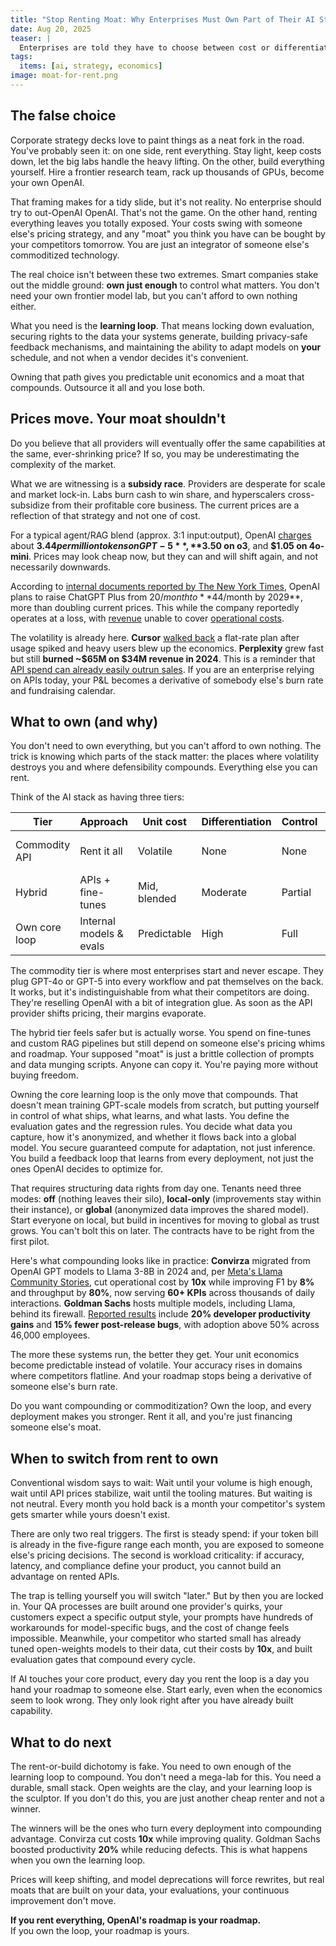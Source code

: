 ```yaml
---
title: "Stop Renting Moat: Why Enterprises Must Own Part of Their AI Stack"
date: Aug 20, 2025
teaser: |
  Enterprises are told they have to choose between cost or differentiation. But that's a false choice. If you outsource all AI, your costs stay volatile and your upside is capped. The winners will own enough of the stack to control both unit cost and quality.
tags:
  items: [ai, strategy, economics]
image: moat-for-rent.png
---
```


## The false choice

Corporate strategy decks love to paint things as a neat fork in the road. You've probably seen it: on one side, rent everything. Stay light, keep costs down, let the big labs handle the heavy lifting. On the other, build everything yourself. Hire a frontier research team, rack up thousands of GPUs, become your own OpenAI.

That framing makes for a tidy slide, but it's not reality. No enterprise should try to out-OpenAI OpenAI. That's not the game. On the other hand, renting everything leaves you totally exposed. Your costs swing with someone else's pricing strategy, and any "moat" you think you have can be bought by your competitors tomorrow. You are just an integrator of someone else's commoditized technology.

The real choice isn't between these two extremes. Smart companies stake out the middle ground: **own just enough** to control what matters. You don't need your own frontier model lab, but you can't afford to own nothing either.

What you need is the **learning loop**. That means locking down evaluation, securing rights to the data your systems generate, building privacy-safe feedback mechanisms, and maintaining the ability to adapt models on **your** schedule, and not when a vendor decides it's convenient.

Owning that path gives you predictable unit economics and a moat that compounds. Outsource it all and you lose both.

## Prices move. Your moat shouldn't

Do you believe that all providers will eventually offer the same capabilities at the same, ever-shrinking price? If so, you may be underestimating the complexity of the market.

What we are witnessing is a **subsidy race**. Providers are desperate for scale and market lock-in. Labs burn cash to win share, and hyperscalers cross-subsidize from their profitable core business. The current prices are a reflection of that strategy and not one of cost.

For a typical agent/RAG blend (approx. 3:1 input:output), OpenAI [charges](https://platform.openai.com/docs/pricing) about **$3.44 per million tokens on GPT-5**, **$3.50 on o3**, and **$1.05 on 4o-mini**. Prices may look cheap now, but they can and will shift again, and not necessarily downwards.

According to [internal documents reported by The New York Times](https://techcrunch.com/2024/09/27/openai-might-raise-the-price-of-chatgpt-to-22-by-2025-44-by-2029/), OpenAI plans to raise ChatGPT Plus from $20/month to **$44/month by 2029**, more than doubling current prices. This while the company reportedly operates at a loss, with [revenue](https://www.reuters.com/business/openai-hits-12-billion-annualized-revenue-information-reports-2025-07-31/) unable to cover [operational costs](https://www.investing.com/news/stock-market-news/openai-hits-12-bln-in-annualized-revenue-sees-higher-costs-the-information-4161634).

The volatility is already here. **Cursor** [walked back](https://cursor.com/blog/june-2025-pricing) a flat-rate plan after usage spiked and heavy users blew up the economics. **Perplexity** grew fast but still **burned ~$65M on $34M revenue in 2024**. This is a reminder that [API spend can already easily outrun sales](https://www.theinformation.com/articles/google-challenger-perplexity-growth-comes-high-cost). If you are an enterprise relying on APIs today, your P&L becomes a derivative of somebody else's burn rate and fundraising calendar.

## What to own (and why)

You don't need to own everything, but you can't afford to own nothing. The trick is knowing which parts of the stack matter: the places where volatility destroys you and where defensibility compounds. Everything else you can rent.

Think of the AI stack as having three tiers:

| Tier          | Approach                | Unit cost    | Differentiation | Control | Example               |
| ------------- | ----------------------- | ------------ | --------------- | ------- | --------------------- |
| Commodity API | Rent it all             | Volatile     | None            | None    | Basic agentic chatbot |
| Hybrid        | APIs + fine-tunes       | Mid, blended | Moderate        | Partial | RAG with custom data  |
| Own core loop | Internal models & evals | Predictable  | High            | Full    | Convirza, GS Platform |

The commodity tier is where most enterprises start and never escape. They plug GPT-4o or GPT-5 into every workflow and pat themselves on the back. It works, but it's indistinguishable from what their competitors are doing. They're reselling OpenAI with a bit of integration glue. As soon as the API provider shifts pricing, their margins evaporate.

The hybrid tier feels safer but is actually worse. You spend on fine-tunes and custom RAG pipelines but still depend on someone else's pricing whims and roadmap. Your supposed "moat" is just a brittle collection of prompts and data munging scripts. Anyone can copy it. You're paying more without buying freedom.

Owning the core learning loop is the only move that compounds. That doesn't mean training GPT-scale models from scratch, but putting yourself in control of what ships, what learns, and what lasts. You define the evaluation gates and the regression rules. You decide what data you capture, how it's anonymized, and whether it flows back into a global model. You secure guaranteed compute for adaptation, not just inference. You build a feedback loop that learns from every deployment, not just the ones OpenAI decides to optimize for.

That requires structuring data rights from day one. Tenants need three modes: **off** (nothing leaves their silo), **local-only** (improvements stay within their instance), or **global** (anonymized data improves the shared model). Start everyone on local, but build in incentives for moving to global as trust grows. You can't bolt this on later. The contracts have to be right from the first pilot.

Here's what compounding looks like in practice: **Convirza** migrated from OpenAI GPT models to Llama 3-8B in 2024 and, per [Meta's Llama Community Stories](https://www.llama.com/community-stories/), cut operational cost by **10x** while improving F1 by **8%** and throughput by **80%**, now serving **60+ KPIs** across thousands of daily interactions. **Goldman Sachs** hosts multiple models, including Llama, behind its firewall. [Reported results](https://nanonets.com/blog/goldman-sachs-ai-platform/) include **20% developer productivity gains** and **15% fewer post-release bugs**, with adoption above 50% across 46,000 employees.

The more these systems run, the better they get. Your unit economics become predictable instead of volatile. Your accuracy rises in domains where competitors flatline. And your roadmap stops being a derivative of someone else's burn rate.

Do you want compounding or commoditization? Own the loop, and every deployment makes you stronger. Rent it all, and you're just financing someone else's moat.

## When to switch from rent to own

Conventional wisdom says to wait: Wait until your volume is high enough, wait until API prices stabilize, wait until the tooling matures. But waiting is not neutral. Every month you hold back is a month your competitor's system gets smarter while yours doesn't exist.

There are only two real triggers. The first is steady spend: if your token bill is already in the five-figure range each month, you are exposed to someone else's pricing decisions. The second is workload criticality: if accuracy, latency, and compliance define your product, you cannot build an advantage on rented APIs.

The trap is telling yourself you will switch "later." But by then you are locked in. Your QA processes are built around one provider's quirks, your customers expect a specific output style, your prompts have hundreds of workarounds for model-specific bugs, and the cost of change feels impossible. Meanwhile, your competitor who started small has already tuned open-weights models to their data, cut their costs by **10x**, and built evaluation gates that compound every cycle.

If AI touches your core product, every day you rent the loop is a day you hand your roadmap to someone else. Start early, even when the economics seem to look wrong. They only look right after you have already built capability.

## What to do next

The rent-or-build dichotomy is fake. You need to own enough of the learning loop to compound. You don't need a mega-lab for this. You need a durable, small stack. Open weights are the clay, and your learning loop is the sculptor. If you don't do this, you are just another cheap renter and not a winner.

The winners will be the ones who turn every deployment into compounding advantage. Convirza cut costs **10x** while improving quality. Goldman Sachs boosted productivity **20%** while reducing defects. This is what happens when you own the learning loop.

Prices will keep shifting, and model deprecations will force rewrites, but real moats that are built on your data, your evaluations, your continuous improvement don't move.

**If you rent everything, OpenAI's roadmap is your roadmap.**  
If you own the loop, your roadmap is yours.
